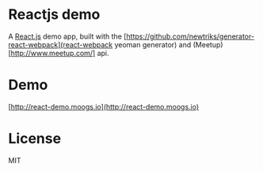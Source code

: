 # Reactjs demo

A [React.js](http://facebook.github.io/react/) demo app, built with the [https://github.com/newtriks/generator-react-webpack](react-webpack yeoman generator) and (Meetup)[http://www.meetup.com/] api.

# Demo

[http://react-demo.moogs.io](http://react-demo.moogs.io)

# License

MIT
